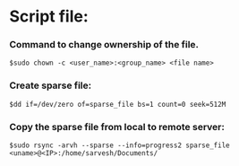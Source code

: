 # Script file:
### Command to change ownership of the file.
```
$sudo chown -c <user_name>:<group_name> <file name>

```
### Create sparse file:
```
$dd if=/dev/zero of=sparse_file bs=1 count=0 seek=512M

``` 
### Copy the sparse file from local to remote server:
```
$sudo rsync -arvh --sparse --info=progress2 sparse_file <uname>@<IP>:/home/sarvesh/Documents/

```
